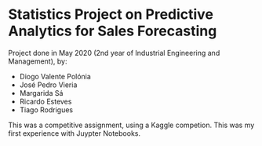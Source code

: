 # Statistics Project on Predictive Analytics for Sales Forecasting

Project done in May 2020 (2nd year of Industrial Engineering and Management), by:

* Diogo Valente Polónia
* José Pedro Vieria
* Margarida Sá
* Ricardo Esteves
* Tiago Rodrigues

This was a competitive assignment, using a Kaggle competion. This was my first experience with Juypter Notebooks.
